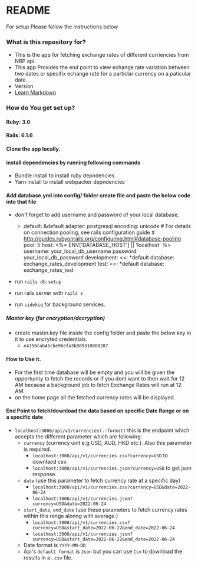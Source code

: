 # README #

For setup Please follow the instructions below

### What is this repository for? ###

* This is the app for fetching exchange rates of different curriencies from NBP api.
* This app Provides the end point to view echange rate variation between two dates or specifix echange rate for a particlar currency on a paticular date.
* Version
* [Learn Markdown](https://bitbucket.org/tutorials/markdowndemo)

### How do You get set up? ###

#### Ruby: 3.0
#### Rails: 6.1.6

#### Clone the app locally.
#### install dependencies by running following commands

* Bundle install to install ruby depndencies
* Yarn install to install webpacker depndencies

#### Add database.yml into config/ folder create file and paste the below code into that file
* don't forget to add username and password of your local database.
	* default: &default
		  adapter: postgresql
		  encoding: unicode
		  # For details on connection pooling, see rails configuration guide
		  # http://guides.rubyonrails.org/configuring.html#database-pooling
		  pool: 5
		  host: <%= ENV['DATABASE_HOST'] || 'localhost' %>
		  username: your_local_db_username
		  password: your_local_db_password
		development:
		  <<: *default
		  database: exchange_rates_development
		test:
		  <<: *default
		  database: exchange_rates_test

* run `rails db:setup`
* run rails server with `rails s`
* run `sidekiq` for background services.

##### Master key (for encryption/decryption)
* create master.key file inside the config folder and paste the below key in it to use encryted credentials.
	* `e4150cab45cbe96efa3b889310808287`
#### How to Use it.
* For the first time database will be empty and you will be given the opportunity to fetch the records or if you dont want to then wait for 12 AM because a background job to fetch Exchange Rates will run at 12 AM.
* on the home page all the fetched currency rates will be displayed.
#### End Point to fetch/download the data based on specific Date Range or on a specific date
* `localhost:3000/api/v1/currencies(.:format)` this is the endpoint which accepts the different parameter which are following: 
	*	`currency` (currency unit e.g USD, AUD, HKD etc.). Also this parameter is required.
		* `localhost:3000/api/v1/currencies.csv?currency=USD` to downlaod csv.
		*	`localhost:3000/api/v1/currencies.json?currency=USD` to get json response.
	*	`date` (use this parameter to fetch currency rate at a specific day)
		* `localhost:3000/api/v1/currencies.csv?currency=USD&date=2022-06-24`
		*	`localhost:3000/api/v1/currencies.json?currency=USD&date=2022-06-24`
	* 	`start_date`, `end_date` (use these parameters to fetch currency rates within this range alonng with average.)
		* `localhost:3000/api/v1/currencies.csv?currency=USD&start_date=2022-06-22&end_date=2022-06-24`
		*	`localhost:3000/api/v1/currencies.json?currency=USD&start_date=2022-06-22&end_date=2022-06-24`
	*	Date format is `YYYY-MM-DD`
	*	Api's `default format` is `Json` but you can use `Csv` to download the results in a `.csv` file.


